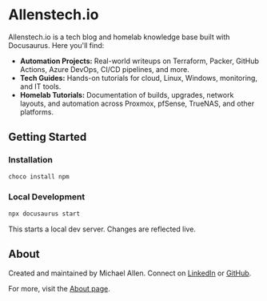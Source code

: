 # Allenstech.io

Allenstech.io is a tech blog and homelab knowledge base built with Docusaurus. Here you'll find:

- **Automation Projects:** Real-world writeups on Terraform, Packer, GitHub Actions, Azure DevOps, CI/CD pipelines, and more.
- **Tech Guides:** Hands-on tutorials for cloud, Linux, Windows, monitoring, and IT tools.
- **Homelab Tutorials:** Documentation of builds, upgrades, network layouts, and automation across Proxmox, pfSense, TrueNAS, and other platforms.

## Getting Started

### Installation

```bash
choco install npm
```

### Local Development

```bash
npx docusaurus start
```

This starts a local dev server. Changes are reflected live.

## About

Created and maintained by Michael Allen. Connect on [LinkedIn](https://www.linkedin.com/in/michaeljallen941/) or [GitHub](https://github.com/allenstechio).

For more, visit the [About page](/about).
